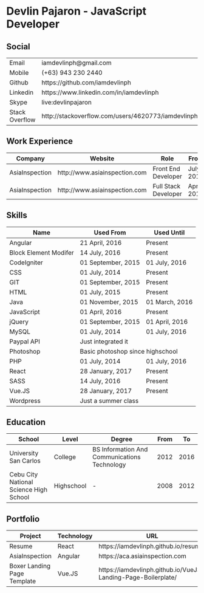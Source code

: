 <h1>Devlin Pajaron - JavaScript Developer</h1>

<h2>Social</h2>
<table>
    <tbody>
        <tr>
            <td>Email</td>
            <td>iamdevlinph@gmail.com</td>
        </tr>
        <tr>
            <td>Mobile</td>
            <td>(+63) 943 230 2440</td>
        </tr>
        <tr>
            <td>Github</td>
            <td>https://github.com/iamdevlinph</td>
        </tr>
        <tr>
            <td>Linkedin</td>
            <td>https://www.linkedin.com/in/iamdevlinph</td>
        </tr>
        <tr>
            <td>Skype</td>
            <td>live:devlinpajaron</td>
        </tr>
        <tr>
            <td>Stack Overflow</td>
            <td>http://stackoverflow.com/users/4620773/iamdevlinph</td>
        </tr>
    </tbody>
</table>

<h2>Work Experience</h2>
<table>
    <thead>
        <tr>
            <th>Company</th>
            <th>Website</th>
            <th>Role</th>
            <th>From</th>
            <th>To</th>
            <th>Address</th>
            <th>Contract</th>
        </tr>
    </thead>
    <tbody>
        <tr>
            <td>AsiaInspection</td>
            <td>http://www.asiainspection.com</td>
            <td>Front End Developer</td>
            <td>July 2016</td>
            <td>Present</td>
            <td>Cebu City, Philippines</td>
            <td>Full-Time</td>
        </tr>
        <tr>
            <td>AsiaInspection</td>
            <td>http://www.asiainspection.com</td>
            <td>Full Stack Developer</td>
            <td>April 2016</td>
            <td>June 2016</td>
            <td>Cebu City, Philippines</td>
            <td>Full-Time</td>
        </tr>
    </tbody>
</table>

<h2>Skills</h2>
<table>
    <thead>
        <tr>
            <th>Name</th>
            <th>Used From</th>
            <th>Used Until</th>
        </tr>
    </thead>
    <tbody>
        <tr>
            <td>Angular</td>
            <td>21 April, 2016</td>
            <td>Present</td>
        </tr>
        <tr>
            <td>Block Element Modifer</td>
            <td>14 July, 2016</td>
            <td>Present</td>
        </tr>
        <tr>
            <td>CodeIgniter</td>
            <td>01 September, 2015</td>
            <td>01 July, 2016</td>
        </tr>
        <tr>
            <td>CSS</td>
            <td>01 July, 2014</td>
            <td>Present</td>
        </tr>
        <tr>
            <td>GIT</td>
            <td>01 September, 2015</td>
            <td>Present</td>
        </tr>
        <tr>
            <td>HTML</td>
            <td>01 July, 2015</td>
            <td>Present</td>
        </tr>
        <tr>
            <td>Java</td>
            <td>01 November, 2015</td>
            <td>01 March, 2016</td>
        </tr>
        <tr>
            <td>JavaScript</td>
            <td>01 April, 2016</td>
            <td>Present</td>
        </tr>
        <tr>
            <td>jQuery</td>
            <td>01 September, 2015</td>
            <td>01 April, 2016</td>
        </tr>
        <tr>
            <td>MySQL</td>
            <td>01 July, 2014</td>
            <td>01 July, 2016</td>
        </tr>
        <tr>
            <td>Paypal API</td>
            <td colspan="2">Just integrated it</td>
        </tr>
        <tr>
            <td>Photoshop</td>
            <td colspan="2">Basic photoshop since highschool</td>
        </tr>
        <tr>
            <td>PHP</td>
            <td>01 July, 2014</td>
            <td>01 July, 2016</td>
        </tr>
        <tr>
            <td>React</td>
            <td>28 January, 2017</td>
            <td>Present</td>
        </tr>
        <tr>
            <td>SASS</td>
            <td>14 July, 2016</td>
            <td>Present</td>
        </tr>
        <tr>
            <td>Vue.JS</td>
            <td>28 January, 2017</td>
            <td>Present</td>
        </tr>
        <tr>
            <td>Wordpress</td>
            <td colspan="2">Just a summer class</td>
        </tr>
    </tbody>
</table>

<h2>Education</h2>
<table>
    <thead>
        <tr>
            <th>School</th>
            <th>Level</th>
            <th>Degree</th>
            <th>From</th>
            <th>To</th>
        </tr>
    </thead>
    <tbody>
        <tr>
            <td>University San Carlos</td>
            <td>College</td>
            <td>BS Information And Communications Technology</td>
            <td>2012</td>
            <td>2016</td>
        </tr>
        <tr>
            <td>Cebu City National Science High School</td>
            <td>Highschool</td>
            <td>-</td>
            <td>2008</td>
            <td>2012</td>
        </tr>
    </tbody>
</table>

<h2>Portfolio</h2>
<table>
    <thead>
        <tr>
            <th>Project</th>
            <th>Technology</th>
            <th>URL</th>
        </tr>
    </thead>
    <tbody>
        <tr>
            <td>Resume</td>
            <td>React</td>
            <td>https://iamdevlinph.github.io/resume/</td>
        </tr>
        <tr>
            <td>AsiaInspection</td>
            <td>Angular</td>
            <td>https://aca.asiainspection.com</td>
        </tr>
        <tr>
            <td>Boxer Landing Page Template </td>
            <td>Vue.JS</td>
            <td>https://iamdevlinph.github.io/VueJS-Landing-Page-Boilerplate/</td>
        </tr>
    </tbody>
</table>
